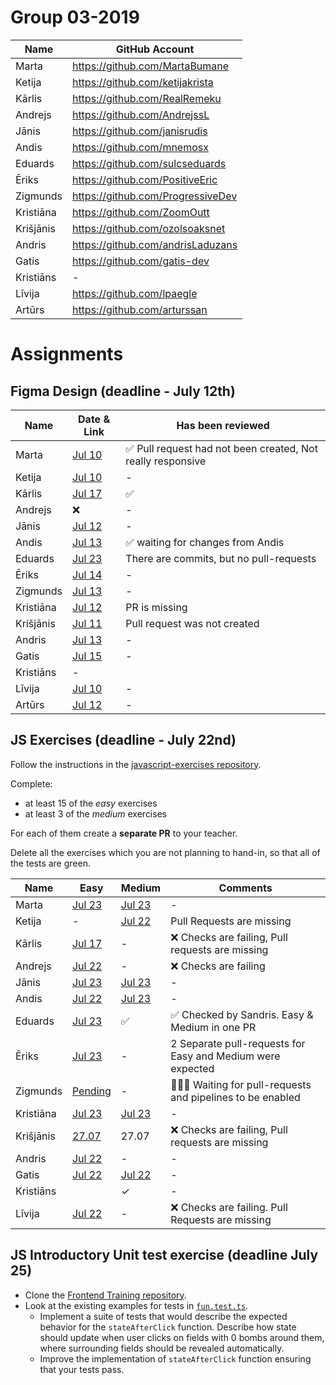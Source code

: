 # Group 03-2019
| Name | GitHub Account |
| --- | --- |
| Marta | https://github.com/MartaBumane |
| Ketija | https://github.com/ketijakrista |
| Kārlis | https://github.com/RealRemeku |
| Andrejs | https://github.com/AndrejssL |
| Jānis | https://github.com/janisrudis |
| Andis | https://github.com/mnemosx |
| Eduards | https://github.com/sulcseduards |
| Ēriks | https://github.com/PositiveEric |
| Zigmunds | https://github.com/ProgressiveDev |
| Kristiāna | https://github.com/ZoomOutt |
| Krišjānis | https://github.com/ozolsoaksnet |
| Andris | https://github.com/andrisLaduzans |
| Gatis | https://github.com/gatis-dev |
| Kristiāns | - |
| Līvija | https://github.com/lpaegle |
| Artūrs | https://github.com/arturssan |

# Assignments

## Figma Design (deadline - July 12th)
| Name | Date & Link | Has been reviewed |
| --- | --- | --- |
| Marta | [Jul 10](https://github.com/MartaBumane/ALOHA) | ✅ Pull request had not been created, Not really responsive |
| Ketija | [Jul 10](https://github.com/ketijakrista/first-week/pull/3) | - |
| Kārlis | [Jul 17](https://github.com/RealRemeku/ClashZone/pull/1) | ✅ |
| Andrejs | ❌ | - |
| Jānis | [Jul 12](https://github.com/janisrudis/CV) | - |
| Andis | [Jul 13](https://github.com/mnemosx/figma-foundation/pull/1) | ✅ waiting for changes from Andis |
| Eduards | [Jul 23](https://github.com/sulcseduards/Figma) | There are commits, but no pull-requests |
| Ēriks | [Jul 14](https://github.com/PositiveEric/Woodworking) | - |
| Zigmunds | [Jul 13](https://github.com/ProgressiveDev/figma_project/pull/1/commits) | - |
| Kristiāna | [Jul 12](https://github.com/ZoomOutt/Mana) | PR is missing |
| Krišjānis | [Jul 11](https://github.com/ozolsoaksnet/Bad-Motherfu-r) | Pull request was not created |
| Andris | [Jul 13](https://github.com/andrisLaduzans/andrisladuzans.github.io) | - |
| Gatis | [Jul 15](https://github.com/gatis-dev/first-project/pull/2) | - | - |
| Kristiāns | - |
| Līvija | [Jul 10](https://github.com/lpaegle/arch_inspires) | - |
| Artūrs | [Jul 12](https://github.com/arturssan/another-project) | - |

## JS Exercises (deadline - July 22nd)
 
Follow the instructions in the [javascript-exercises repository](https://github.com/codelex-io/javascript-exercises).

Complete:

 - at least 15 of the *easy* exercises
 - at least 3 of the *medium* exercises

For each of them create a **separate PR** to your teacher.

Delete all the exercises which you are not planning to hand-in, so that all of the tests are green.

| Name | Easy | Medium | Comments |
| --- | --- | --- | --- |
| Marta | [Jul 23](https://github.com/MartaBumane/javascript-exercises/pull/1) | [Jul 23](https://github.com/MartaBumane/javascript-exercises/pull/2) | - |
| Ketija | - | [Jul 22](https://github.com/ketijakrista/javascript-exercises) | Pull Requests are missing |
| Kārlis | [Jul 17](https://github.com/RealRemeku/javascript-exercises) | - | ❌ Checks are failing, Pull requests are missing
| Andrejs | [Jul 22](https://github.com/AndrejssL/javascript-exercises/pull/3/files) | - | ❌ Checks are failing |
| Jānis | [Jul 23](https://github.com/janisrudis/javascript-exercises/pull/12) | [Jul 23](https://github.com/janisrudis/javascript-exercises/pull/12) | - |
| Andis | [Jul 22](https://github.com/mnemosx/javascript-exercises/pull/1) | [Jul 23](https://github.com/mnemosx/javascript-exercises/pull/2) | - |
| Eduards | [Jul 23](https://github.com/sulcseduards/javascript-exercises/pull/1/files) | ✅ | ✅ Checked by Sandris. Easy & Medium in one PR |
| Ēriks | [Jul 23](https://github.com/gatis-dev/javascript-exercises/pull/1) | - | 2 Separate pull-requests for Easy and Medium were expected |
| Zigmunds | [Pending](https://github.com/ProgressiveDev/javascript-exercises/pulls) | - | 👨🏼‍💻 Waiting for pull-requests and pipelines to be enabled |
| Kristiāna | [Jul 23](https://github.com/ZoomOutt/javascript-exercises/pull/3) | [Jul 23](https://github.com/ZoomOutt/javascript-exercises/pull/2) | - |
| Krišjānis | [27.07](https://github.com/ozolsoaksnet/javascript-exercises) | 27.07 | ❌ Checks are failing, Pull requests are missing |
| Andris | [Jul 22](https://github.com/andrisLaduzans/javascript-exercises/pull/3) | - | - |
| Gatis | [Jul 22](https://github.com/gatis-dev/javascript-exercises/pull/1) | [Jul 22](https://github.com/gatis-dev/javascript-exercises/pull/2) | - |
| Kristiāns |  | ✓ | - |
| Līvija | [Jul 22](https://github.com/lpaegle/javascript-exercises) | - | ❌ Checks are failing. Pull Requests are missing |

## JS Introductory Unit test exercise (deadline July 25)

* Clone the [Frontend Training repository](https://github.com/codelex-io/frontend-training).
* Look at the existing examples for tests in [`fun.test.ts`](https://github.com/codelex-io/frontend-training/blob/master/exercises/minesweeper/react-minesweeper/src/fun.test.ts).
  - Implement a suite of tests that would describe the expected behavior for the `stateAfterClick` function. Describe how state should update when user clicks on fields with 0 bombs around them, where surrounding fields should be revealed automatically.
  - Improve the implementation of `stateAfterClick` function ensuring that your tests pass.
